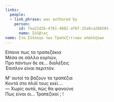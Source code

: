 ```yaml
---
links:
  people:
  - link_phrase: was authored by
    person:
      id: 7ea22d2b-4781-4882-af6f-15a6ca286501
      name: Σύλβιος
name: Στο Σύλλογο των Τραπεζιτικών υπαλλήλων
---
```


<p>Είπανε πως τα τραπεζάκια<br>
Μέσα σε σάλλα εορτών,<br>
Προ πάντων δε σε... διαλέξεις<br>
Έπιπλον είναι περιττόν.<br></p>

<p>Μ' αυτοί τα βάζουν τα τραπέζια<br>
Κοντά στο πλάϊ τους εκεί....<br>
&mdash; Χωρίς αυτά, πώς θα φανούνε<br>
Πως είναι οι... Τραπεζικοί ; !<br></p>

